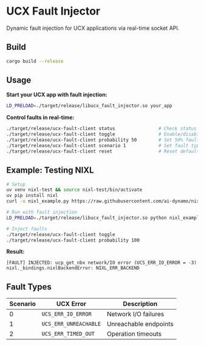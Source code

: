 # UCX Fault Injector

Dynamic fault injection for UCX applications via real-time socket API.

## Build

```bash
cargo build --release
```

## Usage

**Start your UCX app with fault injection:**
```bash
LD_PRELOAD=./target/release/libucx_fault_injector.so your_app
```

**Control faults in real-time:**
```bash
./target/release/ucx-fault-client status                # Check status
./target/release/ucx-fault-client toggle                # Enable/disable
./target/release/ucx-fault-client probability 50        # Set 50% fault rate
./target/release/ucx-fault-client scenario 1            # Set fault type
./target/release/ucx-fault-client reset                 # Reset defaults
```

## Example: Testing NIXL

```bash
# Setup
uv venv nixl-test && source nixl-test/bin/activate
uv pip install nixl
curl -o nixl_example.py https://raw.githubusercontent.com/ai-dynamo/nixl/refs/tags/0.6.0/examples/python/nixl_api_example.py

# Run with fault injection
LD_PRELOAD=./target/release/libucx_fault_injector.so python nixl_example.py &

# Inject faults
./target/release/ucx-fault-client toggle
./target/release/ucx-fault-client probability 100
```

**Result:**
```
[FAULT] INJECTED: ucp_get_nbx network/IO error (UCS_ERR_IO_ERROR = -3)
nixl._bindings.nixlBackendError: NIXL_ERR_BACKEND
```

## Fault Types

| Scenario | UCX Error | Description |
|----------|-----------|-------------|
| 0 | `UCS_ERR_IO_ERROR` | Network I/O failures |
| 1 | `UCS_ERR_UNREACHABLE` | Unreachable endpoints |
| 2 | `UCS_ERR_TIMED_OUT` | Operation timeouts |